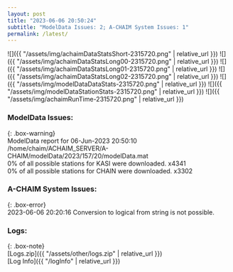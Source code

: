 ```yaml
---
layout: post
title: "2023-06-06 20:50:24"
subtitle: "ModelData Issues: 2; A-CHAIM System Issues: 1"
permalink: /latest/
---
```


![]({{ "/assets/img/achaimDataStatsShort-2315720.png" | relative_url }})
![]({{ "/assets/img/achaimDataStatsLong00-2315720.png" | relative_url }})
![]({{ "/assets/img/achaimDataStatsLong01-2315720.png" | relative_url }})
![]({{ "/assets/img/achaimDataStatsLong02-2315720.png" | relative_url }})
![]({{ "/assets/img/modelDataDataStats-2315720.png" | relative_url }})
![]({{ "/assets/img/modelDataStationStats-2315720.png" | relative_url }})
![]({{ "/assets/img/achaimRunTime-2315720.png" | relative_url }})


### ModelData Issues:  
  
{: .box-warning}  
 ModelData report for 06-Jun-2023 20:50:10   
 /home/chaim/ACHAIM_SERVER/A-CHAIM/modelData/2023/157/20/modelData.mat   
 0% of all possible stations for KASI were downloaded. x4341   
 0% of all possible stations for CHAIN were downloaded. x3302   
  
### A-CHAIM System Issues:  
  
{: .box-error}  
2023-06-06 20:20:16 Conversion to logical from string is not possible.  

### Logs:  
  
{: .box-note}  
[Logs.zip]({{ "/assets/other/logs.zip" | relative_url }})  
[Log Info]({{ "/logInfo" | relative_url }})  
